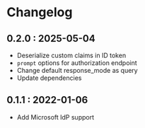 # Changelog

## 0.2.0 : 2025-05-04

- Deserialize custom claims in ID token
- `prompt` options for authorization endpoint
- Change default response\_mode as query
- Update dependencies

## 0.1.1 : 2022-01-06

- Add Microsoft IdP support

